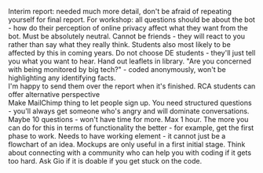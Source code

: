 Interim report: needed much more detail, don't be afraid of repeating yourself for final report. 
For workshop: all questions should be about the bot - how do their perception of online privacy affect what they want from the bot. 
Must be absolutely neutral. 
Cannot be friends - they will react to you rather than say what they really think. 
Students also most likely to be affected by this in coming years. 
Do not choose DE students - they'll just tell you what you want to hear. 
Hand out leaflets in library. 
"Are you concerned with being monitored by big tech?" - coded anonymously, won't be highlighting any identifying facts.  
I'm happy to send them over the report when it's finished. 
RCA students can offer alternative perspective   
Make MailChimp thing to let people sign up. 
You need structured questions - you'll always get someone who's angry and will dominate conversations. 
Maybe 10 questions - won't have time for more. 
Max 1 hour. 
The more you can do for this in terms of functionality the better - for example, get the first phase to work. 
Needs to have working element - it cannot just be a flowchart of an idea. 
Mockups are only useful in a first initial stage. 
Think about connecting with a community who can help you with coding if it gets too hard. 
Ask Gio if it is doable if you get stuck on the code. 
